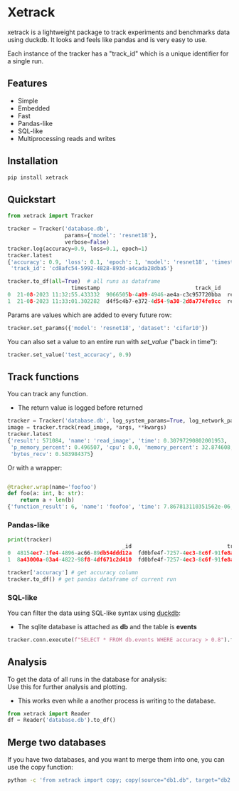 # Xetrack
xetrack is a lightweight package to track experiments and benchmarks data using duckdb.
It looks and feels like pandas and is very easy to use.   

Each instance of the tracker has a "track_id" which is a unique identifier for a single run.

## Features
* Simple
* Embedded 
* Fast
* Pandas-like
* SQL-like
* Multiprocessing reads and writes

## Installation
```bash
pip install xetrack
```

## Quickstart

```python
from xetrack import Tracker

tracker = Tracker('database.db',
                  params={'model': 'resnet18'},
                  verbose=False)
tracker.log(accuracy=0.9, loss=0.1, epoch=1)
tracker.latest
{'accuracy': 0.9, 'loss': 0.1, 'epoch': 1, 'model': 'resnet18', 'timestamp': '18-08-2023 11:02:35.162360',
 'track_id': 'cd8afc54-5992-4828-893d-a4cada28dba5'}

tracker.to_df(all=True)  # all runs as dataframe
                    timestamp                              track_id     model  accuracy  loss  epoch
0  21-08-2023 11:32:55.433332  9066505b-4a09-4946-ae4a-c3c957720bba  resnet18       0.9   0.1      1
1  21-08-2023 11:33:01.302282  d4f5c4b7-e372-4d54-9a30-2d8a774fe9cc  resnet18       0.9   0.1      1

```
Params are values which are added to every future row:

```python
tracker.set_params({'model': 'resnet18', 'dataset': 'cifar10'})
```

You can also set a value to an entire run with *set_value* ("back in time"):

```python
tracker.set_value('test_accuracy', 0.9)
```

## Track functions
You can track any function.
* The return value is logged before returned

```python
tracker = Tracker('database.db', log_system_params=True, log_network_params=True, measurement_interval=0.1)
image = tracker.track(read_image, *args, **kwargs)
tracker.latest
{'result': 571084, 'name': 'read_image', 'time': 0.30797290802001953, 'error': '', 'disk_percent': 0.6,
 'p_memory_percent': 0.496507, 'cpu': 0.0, 'memory_percent': 32.874608, 'bytes_sent': 0.0078125,
 'bytes_recv': 0.583984375}
```
Or with a wrapper:
```python

@tracker.wrap(name='foofoo')
def foo(a: int, b: str):
    return a + len(b)
{'function_result': 6, 'name': 'foofoo', 'time': 7.867813110351562e-06, 'error': '', 'args': "[1, 'hello']", 'kwargs': '{}', 'disk_percent': 0, 'p_memory_percent': 0, 'cpu': 0, 'memory_percent': 0, 'bytes_sent': 0.0, 'bytes_recv': 0.0, 'model': 'lightgbm', 'timestamp': '18-08-2023 10:59:26.011938', 'track_id': 'a6f99e21-dfd8-4056-98e5-46b2a76fab41'}
```


### Pandas-like
```python
print(tracker)
                                    _id                              track_id                 date    b    a  accuracy
0  48154ec7-1fe4-4896-ac66-89db54ddd12a  fd0bfe4f-7257-4ec3-8c6f-91fe8ae67d20  16-08-2023 00:21:46  2.0  1.0       NaN
1  8a43000a-03a4-4822-98f8-4df671c2d410  fd0bfe4f-7257-4ec3-8c6f-91fe8ae67d20  16-08-2023 00:24:21  NaN  NaN       1.0

tracker['accuracy'] # get accuracy column
tracker.to_df() # get pandas dataframe of current run

```

### SQL-like
You can filter the data using SQL-like syntax using [duckdb](https://duckdb.org/docs):
* The sqlite database is attached as **db** and the table is **events**
```python
tracker.conn.execute(f"SELECT * FROM db.events WHERE accuracy > 0.8").fetchall()
```

## Analysis
To get the data of all runs in the database for analysis:   
Use this for further analysis and plotting.
* This works even while a another process is writing to the database.

```python
from xetrack import Reader
df = Reader('database.db').to_df() 
```

## Merge two databases
If you have two databases, and you want to merge them into one, you can use the copy function:
```bash
python -c 'from xetrack import copy; copy(source="db1.db", target="db2.db")'
```